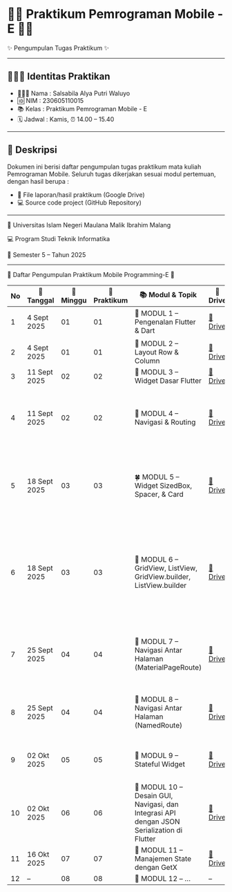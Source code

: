 # 🧸🎀 Praktikum Pemrograman Mobile - E 🍰🍓

✨ Pengumpulan Tugas Praktikum ✨

---

## 👩🏻‍💻 Identitas Praktikan

* 👩🏻‍💻 Nama : Salsabila Alya Putri Waluyo
* 🆔 NIM : 230605110015
* 📚 Kelas : Praktikum Pemrograman Mobile - E
* 🗓️ Jadwal : Kamis, ⏰ 14.00 – 15.40

---

## 📖 Deskripsi

Dokumen ini berisi daftar pengumpulan tugas praktikum mata kuliah Pemrograman Mobile.
Seluruh tugas dikerjakan sesuai modul pertemuan, dengan hasil berupa :

* 📂 File laporan/hasil praktikum (Google Drive)
* 💻 Source code project (GitHub Repository)

---

🌸 Universitas Islam Negeri Maulana Malik Ibrahim Malang

💻 Program Studi Teknik Informatika

📅 Semester 5 – Tahun 2025

---

🌸 Daftar Pengumpulan Praktikum Mobile Programming-E 🌸

| No | 📅 Tanggal   | 📖 Minggu | 🔖 Praktikum | 📚 Modul & Topik                                                                               | 📂 Drive                                                                                          | 💻 GitHub                                                                                                                                                                                                                                                                                                                                                               |
|----|--------------|-----------|--------------|-----------------------------------------------------------------------------------------------|--------------------------------------------------------------------------------------------------|-----------------------------------------------------------------------------------------------------------------------------------------------------------------------------------------------------------------------------------------------------------------------------------------------------------------------------------------------------------------------|
| 1  | 4 Sept 2025  | 01        | 01           | 🌱 MODUL 1 – Pengenalan Flutter & Dart                                                     | [📂 Drive](https://drive.google.com/file/d/1awuJkEVPECZQR3Obslwevs58WBeJDLZF/view?usp=sharing)    | [💻 Introduction Flutter](https://github.com/SalsabilaAlya26/mobile-programming-practicum-pertemuan-1-modul-1-)                                                                                                                                                                                                                                                         |
| 2  | 4 Sept 2025  | 01        | 01           | 🌸 MODUL 2 – Layout Row & Column                                                           | [📂 Drive](https://drive.google.com/file/d/1B_EmaTQ-n8b961bV-kaM3ZucGRN5Bz3W/view?usp=sharing)    | [💻 Row and Column](https://github.com/SalsabilaAlya26/mobile-programming-practicum-pertemuan-1-modul-2.git)                                                                                                                                                                                                                                                            |
| 3  | 11 Sept 2025 | 02        | 02           | 🌼 MODUL 3 – Widget Dasar Flutter                                                          | [📂 Drive](https://drive.google.com/file/d/1sNAgPhvgKRwecy9z8d53I_0gQ7jGEPMN/view?usp=sharing) | [💻 Alignment](https://github.com/SalsabilaAlya26/mobile-programming-practicum-pertemuan-2-modul-1.git)                                                                                                                                                                                                                                                                 |
| 4  | 11 Sept 2025 | 02        | 02           | 🌷 MODUL 4 – Navigasi & Routing                                                            | [📂 Drive](https://drive.google.com/file/d/1nvxgbSvFUk3QNZMSchW-m_drj28Y_oRC/view?usp=sharing)    | [💻 Demo Flexible](https://github.com/SalsabilaAlya26/demo_flexible.git)<br>[💻 Expanded](https://github.com/SalsabilaAlya26/expanded.git)<br>[💻 Tugas Pemutar Musik](https://github.com/SalsabilaAlya26/mobile-programming-practicum-pertemuan-2-modul-2.git)                                                                                                         |
| 5  | 18 Sept 2025 | 03        | 03           | 🍀 MODUL 5 – Widget SizedBox, Spacer, & Card                                               | [📂 Drive](https://drive.google.com/file/d/1va4am4MdsnSbFexuCqVqiea9azBf9tXT/view?usp=sharing)    | [💻 Demo SizedBox](https://github.com/SalsabilaAlya26/demo.sizedbox.git)<br>[💻 Demo Card](https://github.com/SalsabilaAlya26/demo_card.git)<br>[💻 Tugas Pemutar Musik](https://github.com/SalsabilaAlya26/mobile-programming-practicum-pertemuan-3-modul-1.git)                                                                                                       |
| 6  | 18 Sept 2025 | 03        | 03           | 🌻 MODUL 6 – GridView, ListView, GridView.builder, ListView.builder                        | [📂 Drive](https://drive.google.com/file/d/1o6txcDuknyopv8NkYoDLJrGX2BAiH3DM/view?usp=sharing)    | [💻 Demo GridView](https://github.com/SalsabilaAlya26/demo_gridview.git)<br>[💻 Demo ListView](https://github.com/SalsabilaAlya26/demo_listview.git)<br>[💻 Demo GridView Builder](https://github.com/SalsabilaAlya26/demo_gridview_builder.git)<br>[💻 Demo ListView Builder](https://github.com/SalsabilaAlya26/mobile-programming-practicum-pertemuan-3-modul-2.git) |
| 7  | 25 Sept 2025 | 04        | 04           | 🌹 MODUL 7 – Navigasi Antar Halaman (MaterialPageRoute)                                    | [📂 Drive](https://drive.google.com/file/d/1fUfVPDAJFL0TxQfaA7tiVS88lEWvjZmg/view?usp=sharing)    | [💻 Demo PageRoute](https://github.com/SalsabilaAlya26/demo.navigasi.pageroute.git)<br>[💻 Demo Navigasi](https://github.com/SalsabilaAlya26/demo_navigasi_tugas2.git)<br>[💻 Tugas Navigasi](https://github.com/SalsabilaAlya26/mobile-programming-practicum-pertemuan-4-modul-1.git)                                                                                  |
| 8  | 25 Sept 2025 | 04        | 04           | 💮 MODUL 8 – Navigasi Antar Halaman (NamedRoute)                                           | [📂 Drive](https://drive.google.com/file/d/1qAvx7y4fMUTT9QPArb3QUxyoNrcfwIBB/view?usp=sharing)    | [💻 Demo NamedRoute](https://github.com/SalsabilaAlya26/demo.navigasi.namedroute.git)<br>[💻 Tugas Navigasi Argumen](https://github.com/SalsabilaAlya26/navigasi.argumen.git)                                                                                                                                                                                           |
| 9  | 02 Okt 2025  | 05        | 05           | 🪻 MODUL 9 – Stateful Widget                                                               | [📂 Drive](https://drive.google.com/file/d/1oob8UHf3IZEbYTFqB5hIL6Y3meA4-EF8/view?usp=sharing)    | [💻 Counter App](https://github.com/SalsabilaAlya26/counter_app.git)<br>[💻 Tasbih App](https://github.com/SalsabilaAlya26/tasbih_app.git)                                                                                                                                                                                                                              |
| 10 | 02 Okt 2025  | 06        | 06           | 🌼 MODUL 10 – Desain GUI, Navigasi, dan Integrasi API dengan JSON Serialization di Flutter | [📂 Drive](https://drive.google.com/file/d/114t2fx_pesq4DS1YDl3G7s_AQM3DVfqc/view?usp=sharing) | [💻 Game App](https://github.com/SalsabilaAlya26/game_app.git)                                                                                                                                                                                                                                                                                                          |
| 11 | 16 Okt 2025            | 07        | 07           | 🌸 MODUL 11 – Manajemen State dengan GetX                     | [📂 Drive](https://drive.google.com/file/d/13ADJi6KYtbkKbur8JO6lYsxRreqPeqOD/view?usp=sharing)   | [💻 tasbih_getx](https://github.com/SalsabilaAlya26/tasbih_getx.git)                                                                                                                 |
| 12 | –            | 08        | 08           | 🌹 MODUL 12 – …                                                                            | –                                                                                                 | –                                                                                                                                                                                                                                                                                                                                                                       |
